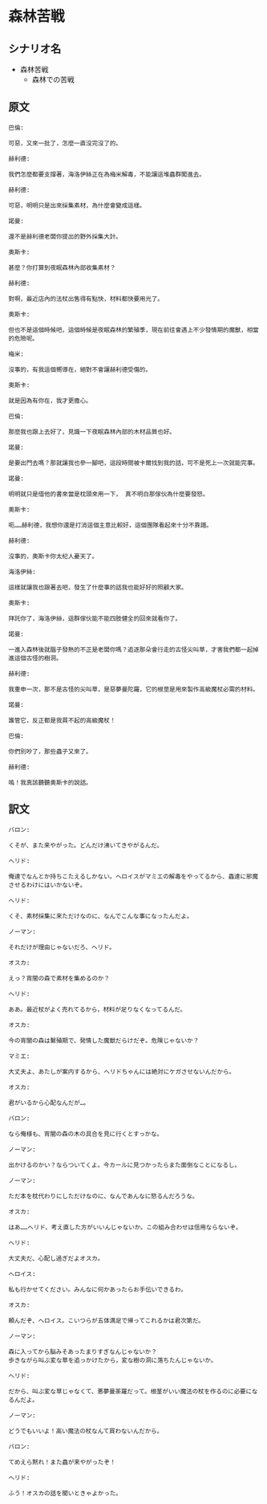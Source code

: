 # 森林苦戦
## シナリオ名
 - 森林苦戦
   - 森林での苦戦

## 原文
```
巴倫:

可惡，又來一批了，怎麼一直沒完沒了的。 
```

```
赫利德:

我們怎麼都要支撐著，海洛伊絲正在為梅米解毒，不能讓這堆蟲群闖進去。
```

```
赫利德:

可惡，明明只是出來採集素材，為什麼會變成這樣。
```

```
諾曼:

還不是赫利德老闆你提出的野外採集大計。 
```

```
奧斯卡:

甚麼？你打算到夜眠森林內部收集素材？ 
```

```
赫利德:

對啊，最近店內的法杖出售得有點快，材料都快要用光了。
```

```
奧斯卡:

但也不是這個時候吧，這個時候是夜眠森林的繁殖季，現在前往會遇上不少發情期的魔獸，相當的危險呢。
```

```
梅米:

沒事的，有我這個嚮導在，絕對不會讓赫利德受傷的。
```

```
奧斯卡:

就是因為有你在，我才更擔心。
```

```
巴倫:

那麼我也跟上去好了，見識一下夜眠森林內部的木材品質也好。
```

```
諾曼:

是要出門去嗎？那就讓我也參一腳吧，這段時間被卡爾找到我的話，可不是死上一次就能完事。 
```

```
諾曼:

明明就只是借他的書來當是枕頭來用一下， 真不明白那傢伙為什麼要發怒。
```

```
奧斯卡:

呃……赫利德，我想你還是打消這個主意比較好，這個團隊看起來十分不靠譜。 
```

```
赫利德:

沒事的，奧斯卡你太杞人憂天了。 
```

```
海洛伊絲:

這樣就讓我也跟著去吧，發生了什麼事的話我也能好好的照顧大家。
```

```
奧斯卡:

拜託你了，海洛伊絲，這群傢伙能不能四肢健全的回來就看你了。 
```

```
諾曼:

一進入森林後就腦子發熱的不正是老闆你嗎？追逐那朵會行走的古怪尖叫草，才害我們都一起掉進這個古怪的樹洞。
```

```
赫利德:

我重申一次，那不是古怪的尖叫草，是惡夢曼陀羅，它的根莖是用來製作高級魔杖必需的材料。
```

```
諾曼:

誰管它，反正都是我買不起的高級魔杖！ 
```

```
巴倫:

你們別吵了，那些蟲子又來了。
```

```
赫利德:

嗚！我真該聽聽奧斯卡的說話。 
```

## 訳文

```
バロン:

くそが、また来やがった。どんだけ沸いてきやがるんだ。 
```

```
ヘリド:

俺達でなんとか持ちこたえるしかない。へロイスがマミエの解毒をやってるから、蟲達に邪魔させるわけにはいかないぞ。
```

```
ヘリド:

くそ、素材採集に来ただけなのに、なんでこんな事になったんだよ。
```

```
ノーマン:

それだけが理由じゃないだろ、ヘリド。 
```

```
オスカ:

えっ？宵闇の森で素材を集めるのか？ 
```

```
ヘリド:

ああ。最近杖がよく売れてるから，材料が足りなくなってるんだ。
```

```
オスカ:

今の宵闇の森は繫殖期で、発情した魔獣だらけだぞ。危険じゃないか？
```

```
マミエ:

大丈夫よ、あたしが案内するから、ヘリドちゃんには絶対にケガさせないんだから。
```

```
オスカ:

君がいるから心配なんだが…。
```

```
バロン:

なら俺様も、宵闇の森の木の具合を見に行くとすっかな。
```

```
ノーマン:

出かけるのかい？ならついてくよ。今カールに見つかったらまた面倒なことになるし。 
```

```
ノーマン:

ただ本を枕代わりにしただけなのに、なんであんなに怒るんだろうな。
```

```
オスカ:

はあ……ヘリド、考え直した方がいいんじゃないか。この組み合わせは信用ならないぞ。 
```

```
ヘリド:

大丈夫だ、心配し過ぎだよオスカ。 
```

```
へロイス:

私も行かせてください。みんなに何かあったらお手伝いできるわ。
```

```
オスカ:

頼んだぞ、へロイス。こいつらが五体満足で帰ってこれるかは君次第だ。
```

```
ノーマン:

森に入ってから脳みそあったまりすぎなんじゃないか？
歩きながら叫ぶ変な草を追っかけたから，変な樹の洞に落ちたんじゃないか。
```

```
ヘリド:

だから、叫ぶ変な草じゃなくて、悪夢曼荼羅だって。根茎がいい魔法の杖を作るのに必要になるんだよ。
```

```
ノーマン:

どうでもいいよ！高い魔法の杖なんて買わないんだから。
```

```
バロン:

てめえら黙れ！また蟲が来やがったぞ！
```

```
ヘリド:

ふう！オスカの話を聞いときゃよかった。 
```
